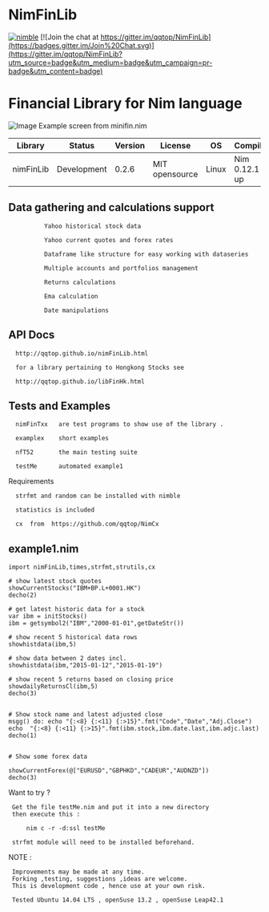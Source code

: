 # NimFinLib

[![nimble](https://raw.githubusercontent.com/yglukhov/nimble-tag/master/nimble.png)](https://github.com/yglukhov/nimble-tag)
[![Join the chat at https://gitter.im/qqtop/NimFinLib](https://badges.gitter.im/Join%20Chat.svg)](https://gitter.im/qqtop/NimFinLib?utm_source=badge&utm_medium=badge&utm_campaign=pr-badge&utm_content=badge)

Financial Library for Nim language
==================================


![Image](http://qqtop.github.io/minifin1.png?raw=true)
Example screen from minifin.nim



| Library    | Status      | Version | License        | OS     | Compiler       |
|------------|-------------|---------|----------------|--------|----------------|
| nimFinLib  | Development | 0.2.6   | MIT opensource | Linux  | Nim 0.12.1 up  |




Data gathering and calculations support 
----------------------------------------

              Yahoo historical stock data
              
              Yahoo current quotes and forex rates
              
              Dataframe like structure for easy working with dataseries
              
              Multiple accounts and portfolios management
              
              Returns calculations
              
              Ema calculation
              
              Date manipulations
              
              
              
              
API Docs
--------

      http://qqtop.github.io/nimFinLib.html

      for a library pertaining to Hongkong Stocks see

      http://qqtop.github.io/libFinHk.html

Tests and Examples
------------------

      nimFinTxx   are test programs to show use of the library .
      
      examplex    short examples 
      
      nfT52       the main testing suite
      
      testMe      automated example1      
      

Requirements

      strfmt and random can be installed with nimble
      
      statistics is included
      
      cx  from  https://github.com/qqtop/NimCx
      


example1.nim 
------------

```nimrod         
import nimFinLib,times,strfmt,strutils,cx

# show latest stock quotes
showCurrentStocks("IBM+BP.L+0001.HK")
decho(2)

# get latest historic data for a stock
var ibm = initStocks()
ibm = getsymbol2("IBM","2000-01-01",getDateStr())

# show recent 5 historical data rows
showhistdata(ibm,5)

# show data between 2 dates incl.
showhistdata(ibm,"2015-01-12","2015-01-19")

# show recent 5 returns based on closing price
showdailyReturnsCl(ibm,5)     
decho(3)


# Show stock name and latest adjusted close
msgg() do: echo "{:<8} {:<11} {:>15}".fmt("Code","Date","Adj.Close") 
echo  "{:<8} {:<11} {:>15}".fmt(ibm.stock,ibm.date.last,ibm.adjc.last)
decho(1)


# Show some forex data

showCurrentForex(@["EURUSD","GBPHKD","CADEUR","AUDNZD"])
decho(3)

```


Want to try ? 

     Get the file testMe.nim and put it into a new directory
     then execute this :
              
         nim c -r -d:ssl testMe
       
     strfmt module will need to be installed beforehand. 
     

NOTE : 
  
     Improvements may be made at any time.              
     Forking ,testing, suggestions ,ideas are welcome.
     This is development code , hence use at your own risk.
     
     Tested Ubuntu 14.04 LTS , openSuse 13.2 , openSuse Leap42.1 
              
